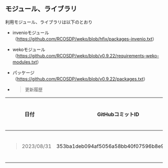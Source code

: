 ## モジュール、ライブラリ

利用モジュール、ライブラリは以下のとおり

  - invenioモジュール（<https://github.com/RCOSDP/weko/blob/hfix/packages-invenio.txt>）

  - wekoモジュール（<https://github.com/RCOSDP/weko/blob/v0.9.22/requirements-weko-modules.txt>）

  - パッケージ（<https://github.com/RCOSDP/weko/blob/v0.9.22/packages.txt>）

<!-- end list -->

  - > 更新履歴

<table>
<thead>
<tr class="header">
<th>日付</th>
<th>GitHubコミットID</th>
<th>更新内容</th>
</tr>
</thead>
<tbody>
<tr class="odd">
<td><blockquote>
<p>2023/08/31</p>
</blockquote></td>
<td>353ba1deb094af5056a58bb40f07596b8e95a562</td>
<td>初版作成</td>
</tr>
</tbody>
</table>